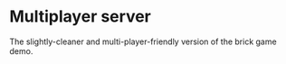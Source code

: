 # Multiplayer server

The slightly-cleaner and multi-player-friendly version of the brick game demo.
